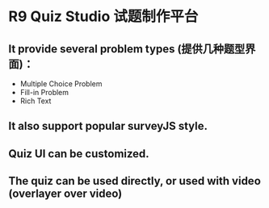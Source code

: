 # R9 Quiz Studio 试题制作平台

## It provide several problem types (提供几种题型界面)：
- Multiple Choice Problem  
- Fill-in Problem 
- Rich Text 

## It also support popular surveyJS style.
 

## Quiz UI can be customized.
 

## The quiz can be used directly, or used with video (overlayer over video)
 